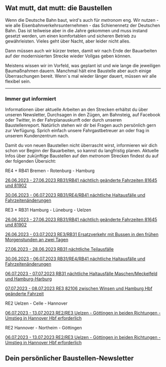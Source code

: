 Wat mutt, dat mutt: die Baustellen
----------

Wenn die Deutsche Bahn baut, wird's auch für *metronom* eng.
Wir nutzen - wie alle Eisenbahnverkehrsunternehmen - das Schienennetz der Deutschen Bahn. Das ist teilweise aber in die Jahre gekommen und muss instand gesetzt werden, um einen komfortablen und sicheren Betrieb zu gewährleisten. Vieles geht über Nacht, aber leider nicht alles.

Dann müssen auch wir kürzer treten, damit wir nach Ende der Bauarbeiten auf der modernisierten Strecke wieder Vollgas geben können.

Meistens wissen wir im Vorfeld, was geplant ist und wie lange die jeweiligen Baumaßnahmen dauern. Manchmal hält eine Baustelle aber auch einige Überraschungen bereit. Wenn´s mal wieder länger dauert, müssen wir alle flexibel sein.

---

### Immer gut informiert ###

Informationen über aktuelle Arbeiten an den Strecken erhältst du über unseren Newsletter, Durchsagen in den Zügen, am Bahnsteig, auf Facebook oder Twitter, in der Fahrplanauskunft oder durch unseren Baustellenreport. Natürlich stehen wir dir bei Fragen auch persönlich gern zur Verfügung. Sprich einfach unsere Fahrgastbetreuer an oder frag in unserem Kundenzentrum nach.

Damit du von neuen Baustellen nicht überrascht wirst, informieren wir dich schon vor Beginn der Bauarbeiten, so kannst du langfristig planen. Aktuelle Infos über zukünftige Baustellen auf den *metronom* Strecken findest du auf der folgenden Übersicht:

RE4 + RB41 Bremen - Rotenburg - Hamburg

[26.06.2023 - 27.06.2023 RB31/RB41 nächtlich geänderte Fahrzeiten 81645 und 81902](https://www.der-metronom.de/baustellen/rb31-rb41-naechtlich-geaenderte-fahrzeiten-81645-und-81902/)

[30.06.2023 - 06.07.2023 RB31/RE4/RB41 nächtliche Haltausfälle und Fahrzeitenänderungen](https://www.der-metronom.de/baustellen/rb31-re4-rb41-naechtliche-haltausfaelle-und-fahrzeitenaenderungen/)

RE3 + RB31 Hamburg - Lüneburg - Uelzen

[26.06.2023 - 27.06.2023 RB31/RB41 nächtlich geänderte Fahrzeiten 81645 und 81902](https://www.der-metronom.de/baustellen/rb31-rb41-naechtlich-geaenderte-fahrzeiten-81645-und-81902/)

[26.06.2023 - 03.07.2023 RE3/RB31 Ersatzverkehr mit Bussen in den frühen Morgenstunden an zwei Tagen](https://www.der-metronom.de/baustellen/re3-rb31-ersatzverkehr-mit-bussen-in-den-fruehen-morgenstunden-an-zwei-tagen/)

[27.06.2023 - 28.06.2023 RB31 nächtliche Teilausfälle](https://www.der-metronom.de/baustellen/rb31-naechtliche-teilausfaelle/)

[30.06.2023 - 06.07.2023 RB31/RE4/RB41 nächtliche Haltausfälle und Fahrzeitenänderungen](https://www.der-metronom.de/baustellen/rb31-re4-rb41-naechtliche-haltausfaelle-und-fahrzeitenaenderungen/)

[06.07.2023 - 07.07.2023 RB31 nächtliche Haltausfälle Maschen/Meckelfeld und Hamburg-Harburg](https://www.der-metronom.de/baustellen/rb31-naechtliche-haltausfaelle-maschen-meckelfeld-und-hamburg-harburg/)

[07.07.2023 - 08.07.2023 RE3 82106 zwischen Winsen und Hamburg Hbf geänderte Fahrzeit](https://www.der-metronom.de/baustellen/re3-82106-zwischen-winsen-und-hamburg-hbf-geaenderte-fahrzeit/)

RE2 Uelzen - Celle - Hannover

[06.07.2023 - 13.07.2023 RE2/RE3 Uelzen - Göttingen in beiden Richtungen - Umstieg in Hannover Hbf erforderlich](https://www.der-metronom.de/baustellen/re2-re3-uelzen-goettingen-in-beiden-richtungen-umstieg-in-hannover-hbf-erforderlich/)

RE2 Hannover - Northeim - Göttingen

[06.07.2023 - 13.07.2023 RE2/RE3 Uelzen - Göttingen in beiden Richtungen - Umstieg in Hannover Hbf erforderlich](https://www.der-metronom.de/baustellen/re2-re3-uelzen-goettingen-in-beiden-richtungen-umstieg-in-hannover-hbf-erforderlich/)

Dein persönlicher Baustellen-Newsletter
----------
